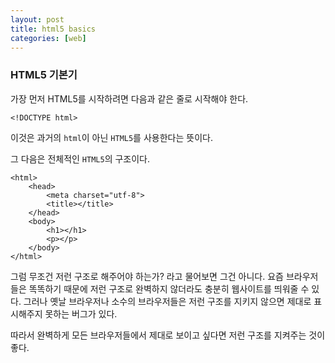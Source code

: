 ```yaml
---
layout: post
title: html5 basics
categories: [web]
---
```


### HTML5 기본기

가장 먼저 HTML5를 시작하려면 다음과 같은 줄로 시작해야 한다.

```
<!DOCTYPE html>
```

이것은 과거의 `html`이 아닌 `HTML5`를 사용한다는 뜻이다.

그 다음은 전체적인 `HTML5`의 구조이다.

```
<html>
	<head>
		<meta charset="utf-8">
		<title></title>
	</head>
	<body>
		<h1></h1>
		<p></p>
	</body>
</html>
```

그럼 무조건 저런 구조로 해주어야 하는가? 라고 물어보면 그건 아니다. 요즘 브라우저들은 똑똑하기 때문에 저런 구조로 완벽하지 않더라도 충분히 웹사이트를 띄워줄 수 있다. 그러나 옛날 브라우저나 소수의 브라우저들은 저런 구조를 지키지 않으면 제대로 표시해주지 못하는 버그가 있다.

따라서 완벽하게 모든 브라우저들에서 제대로 보이고 싶다면 저런 구조를 지켜주는 것이 좋다.
